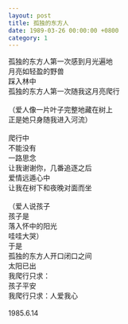 ```yaml
---
layout: post
title: 孤独的东方人
date: 1989-03-26 00:00:00 +0800
category: 1
---
```


孤独的东方人第一次感到月光遍地<br>
月亮如轻盈的野兽<br>
踩入林中<br>
孤独的东方人第一次随我这月亮爬行<br>
<br>
（爱人像一片叶子完整地藏在树上<br>
正是她只身随我进入河流）<br>
<br>
爬行中<br>
不能没有<br>
一路思念<br>
让我谢谢你，几番追逐之后<br>
爱情远遁心中<br>
让我在树下和夜晚对面而坐<br>
<br>
（爱人说孩子<br>
孩子是<br>
落入怀中的阳光<br>
哇哇大哭）<br>
于是<br>
孤独的东方人开口闭口之间<br>
太阳已出<br>
我爬行只求：<br>
孩子平安<br>
我爬行只求：人爱我心<br>
<br>
1985.6.14